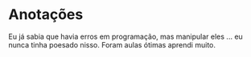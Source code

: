 # Anotações

Eu já sabia que havia erros em programação, mas manipular eles ... eu nunca tinha poesado nisso. Foram aulas ótimas aprendi muito.

